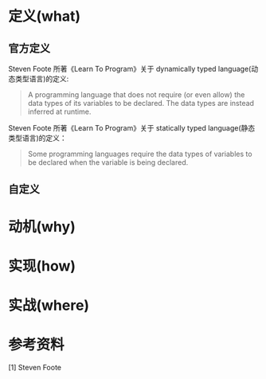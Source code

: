 # 定义(what)

## 官方定义

Steven Foote 所著《Learn To Program》关于 dynamically typed language(动态类型语言)的定义:

> A programming language that does not require (or even allow) the data types of its variables to be declared. The data types are instead inferred at runtime.

Steven Foote 所著《Learn To Program》关于 statically typed language(静态类型语言)的定义：

> Some programming languages require the data types of variables to be declared when the variable is being declared. 

## 自定义



# 动机(why)



# 实现(how)



# 实战(where)



# 参考资料

[1] Steven Foote
